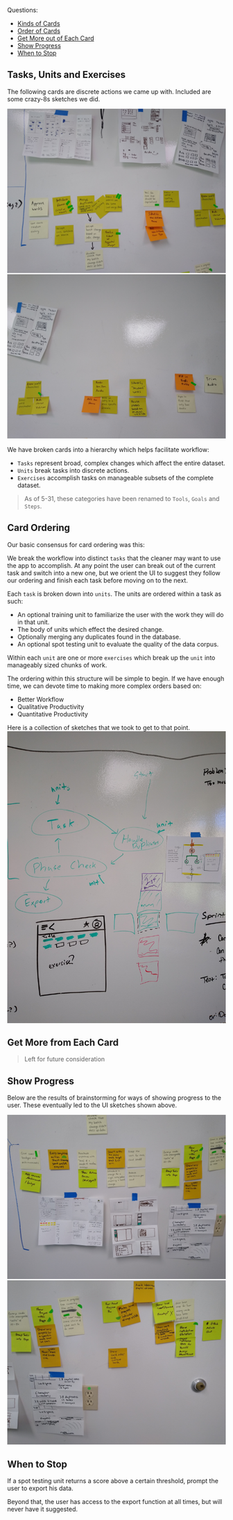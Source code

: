 Questions:

- [Kinds of Cards](#units-and-exercises)
- [Order of Cards](#card-ordering)
- [Get More out of Each Card](#get-more-from-each-card)
- [Show Progress](#show-progress)
- [When to Stop](#when-to-stop)

## Tasks, Units and Exercises

The following cards are discrete actions we came up with. Included are some crazy-8s sketches we did.

![Card Types 1](./cards1.jpg)
![Card Types 2](./cards2.jpg)

We have broken cards into a hierarchy which helps facilitate workflow:

- `Tasks` represent broad, complex changes which affect the entire dataset.
- `Units` break tasks into discrete actions.
- `Exercises` accomplish tasks on manageable subsets of the complete dataset.

> As of 5-31, these categories have been renamed to `Tools`, `Goals` and `Steps`.

## Card Ordering

Our basic consensus for card ordering was this:

We break the workflow into distinct `tasks` that the cleaner may want to use the app to accomplish. At any point the user can break out of the current task and switch into a new one, but we orient the UI to suggest they follow our ordering and finish each task before moving on to the next.

Each `task` is broken down into `units`. The units are ordered within a task as such:

- An optional training unit to familiarize the user with the work they will do in that unit.
- The body of units which effect the desired change.
- Optionally merging any duplicates found in the database.
- An optional spot testing unit to evaluate the quality of the data corpus.

Within each `unit` are one or more `exercises` which break up the `unit` into manageably sized chunks of work.

The ordering within this structure will be simple to begin. If we have enough time, we can devote time to making more complex orders based on:

- Better Workflow
- Qualitative Productivity
- Quantitative Productivity

Here is a collection of sketches that we took to get to that point.
![Sketches](./sketches.jpg)

## Get More from Each Card

> Left for future consideration

## Show Progress

Below are the results of brainstorming for ways of showing progress to the user. These eventually led to the UI sketches shown above.

![progress1](./progress1.jpg)
![progress2](./progress2.jpg)

## When to Stop

If a spot testing unit returns a score above a certain threshold, prompt the user to export his data.

Beyond that, the user has access to the export function at all times, but will never have it suggested.

<!-- TODO: (set export as final suggested task?) -->
